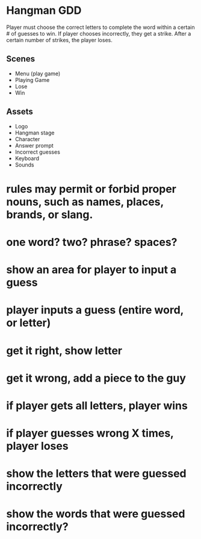 # Hangman GDD
Player must choose the correct letters to complete the word within a certain # of guesses to win. If player chooses incorrectly, they get a strike. After a certain number of strikes, the player loses.

## Scenes
- Menu (play game)
- Playing Game
- Lose
- Win

## Assets
- Logo
- Hangman stage
- Character
- Answer prompt
- Incorrect guesses
- Keyboard
- Sounds

# rules may permit or forbid proper nouns, such as names, places, brands, or slang.
# one word? two? phrase? spaces?

# show an area for player to input a guess
# player inputs a guess (entire word, or letter)
# get it right, show letter
# get it wrong, add a piece to the guy 
# if player gets all letters, player wins
# if player guesses wrong X times, player loses 

# show the letters that were guessed incorrectly
# show the words that were guessed incorrectly?
